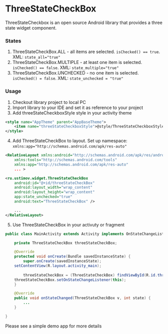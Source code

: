 ThreeStateCheckBox
==================

ThreeStateCheckbox is an open source Android library that provides a three state widget component.

### States
1. ThreeStateCheckBox.ALL - all items are selected. `isChecked() == true`. XML: `state_all="true"`
2. ThreeStateCheckBox.MULTIPLE - at least one item is selected. `isChecked() == false`. XML: `state_multiple="true"`
3. ThreeStateCheckBox.UNCHECKED - no one item is selected. `isChecked() = false`. XML: `state_unchecked = "true"`

### Usage
1. Checkout library project to local PC
2. Import library to your IDE and set it as reference to your project
3. Add threeStateCheckboxStyle style in your activity theme
```xml
<style name="AppTheme" parent="AppBaseTheme">
    <item name="threeStateCheckboxStyle">@style/ThreeStateCheckboxStyle</item>
</style>
```
4. Add ThreeStateCheckBox to layout. Set up namespace: `xmlns:app="http://schemas.android.com/apk/res-auto"`
```xml
<RelativeLayout xmlns:android="http://schemas.android.com/apk/res/android"
    xmlns:tools="http://schemas.android.com/tools"
    xmlns:app="http://schemas.android.com/apk/res-auto"
    ... >

<ru.ustimov.widget.ThreeStateCheckBox
    android:id="@+id/threeStateCheckBox"
    android:layout_width="wrap_content"
    android:layout_height="wrap_content"
    app:state_unchecked="true"
    android:text="ThreeStateCheckBox" />

    ...
</RelativeLayout>
```
5. Use ThreeStateCheckBox in your activuty or fragment
```java
public class MainActivity extends Activity implements OnStateChangeListener {

    private ThreeStateCheckBox threeStateCheckBox;

    @Override
    protected void onCreate(Bundle savedInstanceState) {
        super.onCreate(savedInstanceState);
	setContentView(R.layout.activity_main);
	
        threeStateCheckBox = (ThreeStateCheckBox) findViewById(R.id.threeStateCheckBox);
	threeStateCheckBox.setOnStateChangeListener(this);
    }

    @Override
    public void onStateChanged(ThreeStateCheckBox v, int state) {
        ...
    }

}
```

Please see a simple demo app for more details
